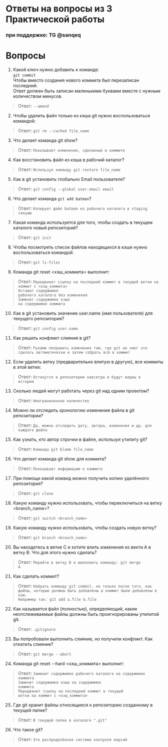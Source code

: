 # Ответы на вопросы из 3 Практической работы

### при поддержке: TG @sanqeq

# Вопросы
1) Какой ключ нужно добавить к команде:<br>
<code>git commit</code><br>
Чтобы вместо создания нового коммита был перезаписан последний.<br>
Ответ должен быть записан маленькими буквами вместе с нужным количеством минусов.<br>

> Ответ: <code>--amend</code>

2) Чтобы удалить файл только из кэша git нужно воспользоваться командой:<br>

> Ответ: <code>git rm --cached file_name</code>

3) Что делает команда git show?<br>

> Ответ: <code>Показывает изменения, сделанные в коммите</code>

4) Как восстановить файл из кэша в рабочий каталог?<br>

> Ответ: <code>Используя команду git restore file_name</code>

5) Как в git установить глобально Email пользователя?<br>

> Ответ: <code>git config --global user.email email</code>

6) Что делает команда <code>git add batman</code>?<br>

> Ответ: <code>Копирует файл batman из рабочего каталога в staging секцию</code>

7) Какая команда используется для того, чтобы создать в текущем каталоге новый репозиторий?<br>

> Ответ: <code>git init</code>

8) Чтобы посмотреть список файлов находящихся в кэше нужно воспользоваться командой:<br>

> Ответ: <code>git ls-files</code>

9) Команда git reset <хэш_коммита> выполнит:<br>

> Ответ: <code>Передвинет ссылку на последний коммит в текущей ветки на коммит с <хэш_коммита></code><br>
<code>Оставит содержимое рабочего каталога без изменения</code><br>
<code>Заменит содержимое кэша на содержимое коммита</code>

10) Как в git установить значение user.name (имя пользователя) для текущего репозитория?<br>

> Ответ: <code>git config user.name <name></code>

11) Как решить конфликт слияния в git?<br>

> Ответ: <code>Руками поправить изменения там, где git не смог это сделать автоматически и затем собрать всё в коммит</code>

12) Если удалить ветку (предварительно влитую в другую), все коммиты в этой ветке:<br>

> Ответ: <code>Останутся в репозитории навсегда и будут видны в истории</code>

13) Сколько людей могут работать через git над одним проектом?<br>

> Ответ: <code>Неограниченное количество</code>

14) Можно ли отследить хронологию изменения файла в git репозитории?<br>

> Ответ: <code>Да, можно отследить дату, автора, изменения и др. для каждого файла</code>

15) Как узнать, кто автор строчки в файле, используя утилиту git?<br>

> Ответ: <code>Команда git blame file_name</code>

16) Что делает команда git show для коммита?<br>

> Ответ: <code>Показывает информацию о коммите</code>

17) При помощи какой команд можно получить копию удалённого репозитория?<br>

> Ответ: <code>git clone <url></code>

18) Какую команду нужно использовать, чтобы переключиться на ветку <branch_name>?<br>

> Ответ: <code>git switch <branch_name></code>

19) Какую команду нужно использовать, чтобы создать новую ветку?<br>

> Ответ: <code>git branch <branch_name></code>

20) Вы находитесь в ветке С и хотите влить изменения из векти А в ветку В. Что для этого нужно сделать?<br>

> Ответ: <code>Перейти в ветку B и выполнить команду: git merge A</code>

21) Как сделать коммит?<br>

> Ответ: <code>Набрать команду git commit, но только после того, как файлы, которые должны быть добавлены в коммит были добавлены в кэш. Например так: git add a.file b.file</code>

22) Как называется файл (полностью), определяющий, какие неотслеживаемые файлы должны быть проигнорированы утилитой git.<br>

> Ответ: <code>.gitignore</code>

23) Вы попробовали выполнить слияние, но получили конфликт. Как откатить слияние?<br>

> Ответ: <code>git merge --abort</code>

24) Команда git reset --hard <хэш_коммита> выполнит:<br>

> Ответ: <code>Заменит содержимое рабочего каталога на содержимое коммита</code><br>
<code>Заменит содержимое кэша на содержимое коммита</code><br>
<code>Передвинет ссылку на последний коммит в текущей ветки на коммит с <хэш_коммита></code>

25) Где git хранит файлы относящиеся к репозиторию созданному в текущей папке?<br>

> Ответ: <code>В текущей папке в каталоге ".git"</code>

26) Что такое git?<br>

> Ответ: <code>Это распределённая система контроля версий</code>
